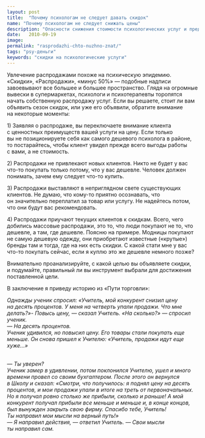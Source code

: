 ```yaml
---
layout: post
title:  "Почему психологам не следует давать скидок"
name: "Почему психологам не следует снижать цены"
description: "Опасности снижения стоимости психологических услуг и предоставления клиентам скидок."
date:   2010-09-19			 
image:
permalink: "rasprodazhi-chto-nuzhno-znat/"
tags: "psy-деньги"
keywords: "скидки на психологические услуги"
---
```


<p>Увлечение распродажами похоже на&nbsp;психическую эпидемию. «Скидки», «Распродажи», «минус 50%»&nbsp;— подобные надписи завоевывают все большее и&nbsp;большее пространство. Глядя на&nbsp;огромные вывески в&nbsp;супермаркетах, психологи и&nbsp;психотерапевты торопятся начать собственную распродажу услуг. Если вы&nbsp;решаете, стоит&nbsp;ли вам объявить сезон скидок, или уже его объявили, обратите внимание на&nbsp;некоторые моменты:</p>
<p>1) Заявляя о&nbsp;распродаже, вы&nbsp;переключаете внимание клиента с&nbsp;ценностных преимуществ вашей услуги на&nbsp;цену. Если только вы&nbsp;не&nbsp;позиционируете себя как самого дешевого психолога в&nbsp;районе, то&nbsp;постарайтесь, чтобы клиент увидел прежде всего выгоды работы с&nbsp;вами, а&nbsp;не&nbsp;стоимость.</p>
<p>2) Распродажи не&nbsp;привлекают новых клиентов. Никто не&nbsp;будет у&nbsp;вас что-то покупать только потому, что у&nbsp;вас дешевле. Человек должен понимать, зачем ему следует что-то купить.</p>
<p>3) Распродажи выставляют в&nbsp;неприглядном свете существующих клиентов. Не&nbsp;думаю, что кому-то приятно осознавать, что он&nbsp;значительно переплатил за&nbsp;товар или услугу. Не&nbsp;надейтесь потом, что они будут вас рекомендовать.</p>
<p>4) Распродажи приучают текущих клиентов к&nbsp;скидкам. Всего, чего добились массовые распродажи, это&nbsp;то, что люди покупают не&nbsp;то, что дешевле, а&nbsp;там, где дешевле. Поясню на&nbsp;примере. Модницы покупают не&nbsp;самую дешевую одежду, они приобретают известные («крутые») бренды там и&nbsp;тогда, где на&nbsp;них есть скидки. С&nbsp;какой стати мне у&nbsp;вас что-то покупать сейчас, если я&nbsp;куплю это&nbsp;же дешевле немного позже?</p>
<p>Внимательно проанализируйте, с&nbsp;какой целью вы&nbsp;объявляете скидки, и&nbsp;подумайте, правильный&nbsp;ли вы&nbsp;инструмент выбрали для достижения поставленной цели.</p>
<p>В&nbsp;заключение я&nbsp;приведу историю из&nbsp;«Пути торговли»:</p>
<p><em>Однажды ученик спросил: «Учитель, мой конкурент снизил цену на&nbsp;десять процентов. У&nbsp;меня на&nbsp;четверть упали продажи. Что мне делать?»- Повысь цену,&nbsp;— сказал Учитель. «На&nbsp;сколько?»&nbsp;— спросил ученик.</em><br/>
	<em>—&nbsp;На&nbsp;десять процентов.</em><br/>
	<em>Ученик удивился, но&nbsp;повысил цену. Его товары стали покупать еще меньше. Он&nbsp;снова пришел к&nbsp;Учителю: «Учитель, продажи идут еще хуже...»</em>

<br><em>—&nbsp;Ты&nbsp;уверен? </em>
<br><em>Ученик замер в&nbsp;удивлении, потом поклонился Учителю, ушел и&nbsp;много времени провел со&nbsp;своим бухгалтером. После этого он&nbsp;вернулся в&nbsp;Школу и&nbsp;сказал: «Смотри, что получилось: я&nbsp;поднял цену на&nbsp;десять процентов, и&nbsp;мои продажи упали в&nbsp;итоге на&nbsp;треть от&nbsp;первоначальных. Но&nbsp;я&nbsp;получал ровно столько&nbsp;же прибыли, сколько и&nbsp;раньше! А&nbsp;мой конкурент получал прибыли все меньше и&nbsp;меньше&nbsp;и, в&nbsp;конце концов, был вынужден закрыть свою фирму. Спасибо тебе, Учитель! Ты&nbsp;направил мои мысли на&nbsp;верный путь!»</em>
<br><em>—&nbsp;Я&nbsp;направил действия,&nbsp;— ответил Учитель. —&nbsp;Свои мысли ты&nbsp;направил сам.</em></p>
